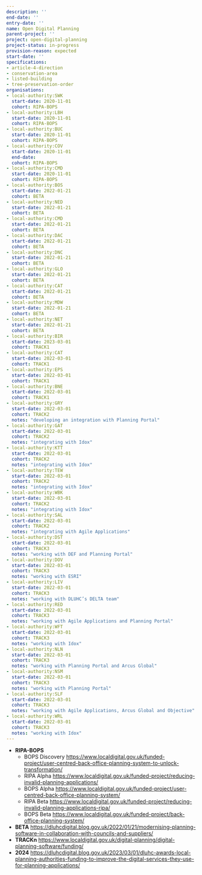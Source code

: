 ```yaml
---
description: ''
end-date: ''
entry-date: ''
name: Open Digital Planning
parent-project: ''
project: open-digital-planning
project-status: in-progress
provision-reason: expected
start-date: ''
specifications:
- article-4-direction
- conservation-area
- listed-building
- tree-preservation-order
organisations:
- local-authority:SWK
  start-date: 2020-11-01
  cohort: RIPA-BOPS
- local-authority:LBH
  start-date: 2020-11-01
  cohort: RIPA-BOPS
- local-authority:BUC
  start-date: 2020-11-01
  cohort: RIPA-BOPS
- local-authority:COV
  start-date: 2020-11-01
  end-date:
  cohort: RIPA-BOPS
- local-authority:CMD
  start-date: 2020-11-01
  cohort: RIPA-BOPS
- local-authority:BOS
  start-date: 2022-01-21
  cohort: BETA
- local-authority:NED
  start-date: 2022-01-21
  cohort: BETA
- local-authority:CMD
  start-date: 2022-01-21
  cohort: BETA
- local-authority:DAC
  start-date: 2022-01-21
  cohort: BETA
- local-authority:DNC
  start-date: 2022-01-21
  cohort: BETA
- local-authority:GLO
  start-date: 2022-01-21
  cohort: BETA
- local-authority:CAT
  start-date: 2022-01-21
  cohort: BETA
- local-authority:MDW
  start-date: 2022-01-21
  cohort: BETA
- local-authority:NET
  start-date: 2022-01-21
  cohort: BETA
- local-authority:BIR
  start-date: 2023-03-01
  cohort: TRACK1
- local-authority:CAT
  start-date: 2022-03-01
  cohort: TRACK1
- local-authority:EPS
  start-date: 2022-03-01
  cohort: TRACK1
- local-authority:BNE
  start-date: 2022-03-01
  cohort: TRACK1
- local-authority:GRY
  start-date: 2022-03-01
  cohort: TRACK2
  notes: "developing an integration with Planning Portal"
- local-authority:GAT
  start-date: 2022-03-01
  cohort: TRACK2
  notes: "integrating with Idox"
- local-authority:KTT
  start-date: 2022-03-01
  cohort: TRACK2
  notes: "integrating with Idox"
- local-authority:TEW
  start-date: 2022-03-01
  cohort: TRACK2
  notes: "integrating with Idox"
- local-authority:WBK
  start-date: 2022-03-01
  cohort: TRACK2
  notes: "integrating with Idox"
- local-authority:SAL
  start-date: 2022-03-01
  cohort: TRACK2
  notes: "integrating with Agile Applications"
- local-authority:DST
  start-date: 2022-03-01
  cohort: TRACK3
  notes: "working with DEF and Planning Portal"
- local-authority:DOV
  start-date: 2022-03-01
  cohort: TRACK3
  notes: "working with ESRI"
- local-authority:LIV
  start-date: 2022-03-01
  cohort: TRACK3
  notes: "working with DLUHC’s DELTA team"
- local-authority:RED
  start-date: 2022-03-01
  cohort: TRACK3
  notes: "working with Agile Applications and Planning Portal"
- local-authority:WFT
  start-date: 2022-03-01
  cohort: TRACK3
  notes: "working with Idox"
- local-authority:NLN
  start-date: 2022-03-01
  cohort: TRACK3
  notes: "working with Planning Portal and Arcus Global"
- local-authority:NSM
  start-date: 2022-03-01
  cohort: TRACK3
  notes: "working with Planning Portal"
- local-authority:SLF
  start-date: 2022-03-01
  cohort: TRACK3
  notes: "working with Agile Applications, Arcus Global and Objective"
- local-authority:WRL
  start-date: 2022-03-01
  cohort: TRACK3
  notes: "working with Idox"
---
```


* **RIPA-BOPS** 
  * BOPS Discovery https://www.localdigital.gov.uk/funded-project/user-centred-back-office-planning-system-to-unlock-transformation/
  * RIPA Alpha https://www.localdigital.gov.uk/funded-project/reducing-invalid-planning-applications/
  * BOPS Alpha https://www.localdigital.gov.uk/funded-project/user-centred-back-office-planning-system/
  * RIPA Beta https://www.localdigital.gov.uk/funded-project/reducing-invalid-planning-applications-ripa/
  * BOPS Beta https://www.localdigital.gov.uk/funded-project/back-office-planning-system/
* **BETA** https://dluhcdigital.blog.gov.uk/2022/01/21/modernising-planning-software-in-collaboration-with-councils-and-suppliers/
* **TRACKn** https://www.localdigital.gov.uk/digital-planning/digital-planning-software/funding/
* **2024** https://dluhcdigital.blog.gov.uk/2023/03/01/dluhc-awards-local-planning-authorities-funding-to-improve-the-digital-services-they-use-for-planning-applications/
